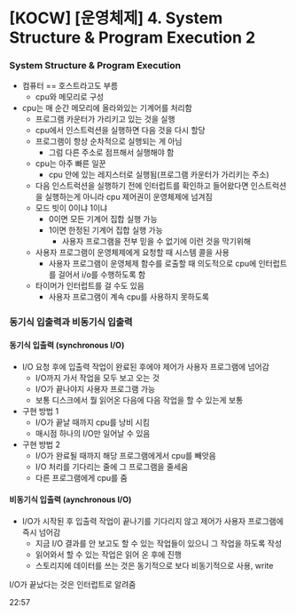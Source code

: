 # [KOCW] [운영체제] 4. System Structure & Program Execution 2

### System Structure & Program Execution

- 컴퓨터 == 호스트라고도 부름
  - cpu와 메모리로 구성
- cpu는 매 순간 메모리에 올라와있는 기계어를 처리함
  - 프로그램 카운터가 가리키고 있는 것을 실행
  - cpu에서 인스트럭션을 실행하면 다음 것을 다시 할당
  - 프로그램이 항상 순차적으로 실행되는 게 아님
    - 그럼 다른 주소로 점프해서 실행해야 함
  - cpu는 아주 빠른 일꾼
    - cpu 안에 있는 레지스터로 실행됨(프로그램 카운터가 가리키는 주소)
  - 다음 인스트럭션을 실행하기 전에 인터럽트를 확인하고 들어왔다면 인스트럭션을 실행하는게 아니라 cpu 제어권이 운영체제에 넘겨짐
  - 모드 빗이 0이냐 1이냐
    - 0이면 모든 기계어 집합 실행 가능
    - 1이면 한정된 기계어 집합 실행 가능
      - 사용자 프로그램을 전부 믿을 수 없기에 이런 것을 막기위해
  - 사용자 프로그램이 운영체제에게 요청할 때 시스템 콜을 사용
    - 사용자 프로그램이 운영체제 함수를 로출할 때 의도적으로 cpu에 인터럽트를 걸어서 i/o를 수행하도록 함
  - 타이머가 인터럽트를 걸 수도 있음
    - 사용자 프로그램이 계속 cpu를 사용하지 못하도록

### 동기식 입출력과 비동기식 입출력

#### 동기식 입출력 (synchronous I/O)

- I/O 요청 후에 입출력 작업이 완료된 후에야 제어가 사용자 프로그램에 넘어감
  - I/O까지 가서 작업을 모두 보고 오는 것
  - I/O가 끝나야지 사용자 프로그램 가능
  - 보통 디스크에서 뭘 읽어온 다음에 다음 작업을 할 수 있는게 보통
- 구현 방법 1
  - I/O가 끝날 때까지 cpu를 낭비 시킴
  - 매시점 하나의 I/O만 일어날 수 있음
- 구현 방법 2
  - I/O가 완료될 때까지 해당 프로그램에게서 cpu를 빼앗음
  - I/O 처리를 기다리는 줄에 그 프로그램을 줄세움
  - 다른 프로그램에게 cpu를 줌

#### 비동기식 입출력 (aynchronous I/O)

- I/O가 시작된 후 입출력 작업이 끝나기를 기다리지 않고 제어가 사용자 프로그램에 즉시 넘어감
  - 지금 I/O 결과를 안 보고도 할 수 있는 작업들이 있으니 그 작업을 하도록 작성
  - 읽어와서 할 수 있는 작업은 읽어 온 후에 진행
  - 스토리지에 데이터를 쓰는 것은 동기적으로 보다 비동기적으로 사용, write

I/O가 끝났다는 것은 인터럽트로 알려줌

22:57